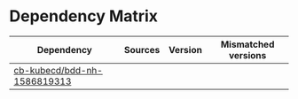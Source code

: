# Dependency Matrix

Dependency | Sources | Version | Mismatched versions
---------- | ------- | ------- | -------------------
[cb-kubecd/bdd-nh-1586819313](https://github.com/cb-kubecd/bdd-nh-1586819313.git) |  | []() | 
